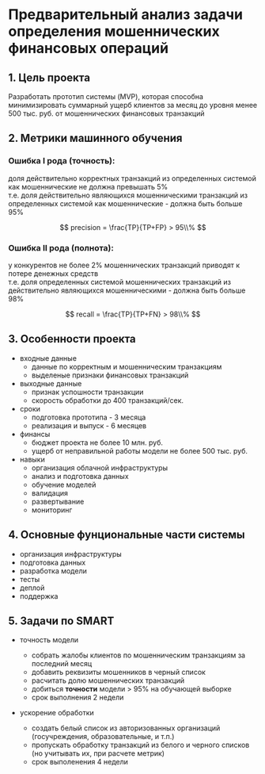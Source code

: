 # Предварительный анализ задачи определения мошеннических финансовых операций


## 1. Цель проекта
Разработать прототип системы (MVP), которая способна минимизировать суммарный ущерб клиентов за месяц до уровня менее 500 тыс. руб. от мошеннических финансовых транзакций 


## 2. Метрики машинного обучения
### Ошибка I рода (точность):
доля действительно корректных транзакций из определенных системой как мошеннические не должна превышать 5% <br/>
т.е. доля действительно являющихся мошенническими транзакций из определенных системой как мошеннические - должна быть больше 95% 

$$ precision = \frac{TP}{TP+FP} > 95\\% $$

### Ошибка II рода (полнота):
у конкурентов не более 2% мошеннических транзакций приводят к потере денежных средств <br/>
т.е. доля определенных системой мошеннических транзакций из действительно являющихся мошенническими - должна быть больше 98% 

$$ recall = \frac{TP}{TP+FN} > 98\\% $$


## 3. Особенности проекта
  - входные данные
    - данные по корректным и мошенническим транзакциям
    - выделеные признаки финансовых транзакций
  - выходные данные 
    - признак успошности транзакции
    - скорость обработки до 400 транзакций/сек.
  - сроки
    - подготовка прототипа - 3 месяца
    - реализация и выпуск - 6 месяцев
  - финансы
    - бюджет проекта не более 10 млн. руб.
    - ущерб от неправильной работы модели не более 500 тыс. руб.
  - навыки
    - организация облачной инфраструктуры
    - анализ и подготовка данных
    - обучение моделей
    - валидация
    - развертывание
    - мониторинг


## 4. Основные фунциональные части системы
  - организация инфраструктуры
  - подготовка данных
  - разработка модели
  - тесты
  - деплой
  - поддержка


## 5. Задачи по SMART
  - точность модели
    - собрать жалобы клиентов по мошенническим транзакциям за последний месяц
    - добавить реквизиты мошенников в черный список 
    - расчитать долю мошеннических транзакций 
    - добиться **точности** модели > 95% на обучающей выборке
    - cрок выполнения 2 недели

  - ускорение обработки
    - создать белый список из авторизованных организаций (госучреждения, образовательные, и т.п.)
    - пропускать обработку транзакций из белого и черного списков (но учитывать их, при расчете метрик)
    - срок выполенения 4 недели

